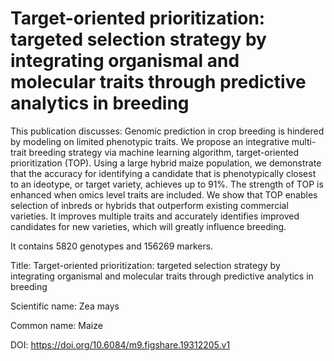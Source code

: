 # Target-oriented prioritization: targeted selection strategy by integrating organismal and molecular traits through predictive analytics in breeding

This publication discusses: Genomic prediction in crop breeding is hindered by modeling on limited phenotypic traits. We propose an integrative multi-trait breeding strategy via machine learning algorithm, target-oriented prioritization (TOP). Using a large hybrid maize population, we demonstrate that the accuracy for identifying a candidate that is phenotypically closest to an ideotype, or target variety, achieves up to 91%. The strength of TOP is enhanced when omics level traits are included. We show that TOP enables selection of inbreds or hybrids that outperform existing commercial varieties. It improves multiple traits and accurately identifies improved candidates for new varieties, which will greatly influence breeding.

It contains 5820 genotypes and 156269 markers.

Title: Target-oriented prioritization: targeted selection strategy by integrating organismal and molecular traits through predictive analytics in breeding

Scientific name: Zea mays

Common name: Maize

DOI: https://doi.org/10.6084/m9.figshare.19312205.v1



